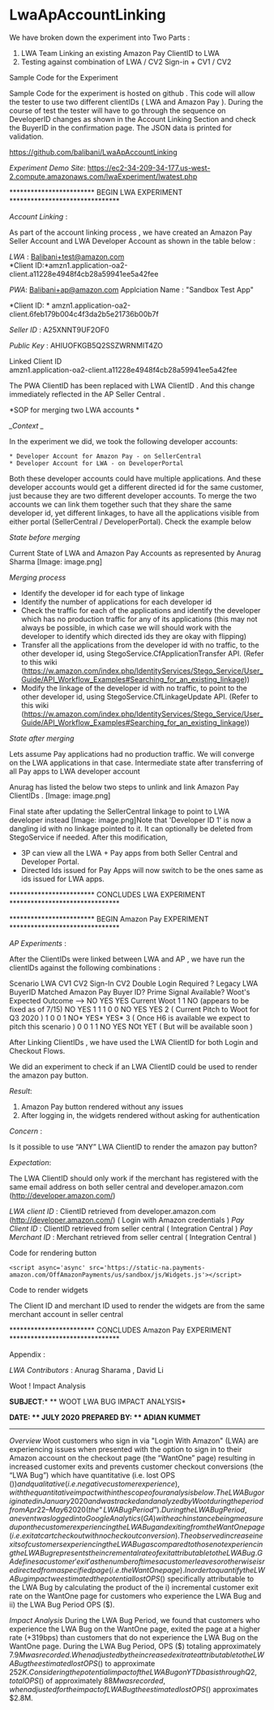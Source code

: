 # LwaApAccountLinking

We have broken down the experiment into Two Parts :


1. LWA Team Linking an existing Amazon Pay ClientID to LWA
2. Testing against combination of LWA / CV2 Sign-in  + CV1 / CV2 

Sample Code for the Experiment

Sample Code for the experiment is hosted on github . This code will allow the tester to use two different clientIDs ( LWA and Amazon Pay ).  During the course of test the tester will have to go through the sequence on DeveloperID changes as shown in the Account Linking Section and check the BuyerID in the confirmation page. The JSON data is printed for validation.


https://github.com/balibani/LwaApAccountLinking

*Experiment Demo Site*:  https://ec2-34-209-34-177.us-west-2.compute.amazonaws.com/lwaExperiment/lwatest.php

************************ BEGIN LWA EXPERIMENT *******************************


*Account Linking* : 

As part of the account linking process , we have created an Amazon Pay Seller Account and LWA Developer Account as shown in the table below :



*LWA* :  Balibani+test@amazon.com	
*Client ID:*amzn1.application-oa2-client.a11228e4948f4cb28a59941ee5a42fee

*PWA*: Balibani+ap@amazon.com
Applciation Name : "Sandbox  Test App" 
	
*Client ID: *
 amzn1.application-oa2-client.6feb179b004c4f3da2b5e21736b00b7f
 
*Seller ID* : 
A25XNNT9UF2OF0
 
*Public Key* :  AHIUOFKGB5Q2SSZWRNMIT4ZO
 
 

Linked Client ID	
amzn1.application-oa2-client.a11228e4948f4cb28a59941ee5a42fee

The PWA ClientID has been replaced with LWA ClientID . And this change immediately reflected in the AP Seller Central . 


*SOP for merging two LWA accounts  *

*_Context _*

In the experiment we did, we took the following developer accounts: 

    * Developer Account for Amazon Pay - on SellerCentral
    * Developer Account for LWA - on DeveloperPortal

Both these developer accounts could have multiple applications. And these developer accounts would get a different directed id for the same customer, just because they are two different developer accounts. 
To merge the two accounts we can link them together such that they share the same developer id, yet different linkages, to have all the applications visible from either portal (SellerCentral / DeveloperPortal). Check the example below 

*_State before merging_*

Current State of LWA and Amazon Pay Accounts as represented by Anurag Sharma
[Image: image.png]

*_Merging process_*

* Identify the developer id for each type of linkage
* Identify the number of applications for each developer id
* Check the traffic for each of the applications and identify the  developer which has no production traffic for any of its applications  (this may not always be possible, in which case we will should work with  the developer to identify which directed ids they are okay with flipping)
* Transfer all the applications from the developer id with no traffic,  to the other developer id, using StegoService.CfApplicationTransfer API. (Refer to this wiki (https://w.amazon.com/index.php/IdentityServices/Stego_Service/User_Guide/API_Workflow_Examples#Searching_for_an_existing_linkage))
* Modify the linkage of the developer id with no traffic, to point to  the other developer id, using StegoService.CfLinkageUpdate API. (Refer to this wiki (https://w.amazon.com/index.php/IdentityServices/Stego_Service/User_Guide/API_Workflow_Examples#Searching_for_an_existing_linkage))

*_State after merging_*

Lets assume Pay applications had no production traffic. We will converge on the LWA applications in that case. 
Intermediate state after transferring of all Pay apps to LWA developer account

Anurag has listed the below two steps to unlink and link Amazon Pay ClientIDs .
[Image: image.png]

Final state after updating the SellerCentral linkage to point to LWA developer instead
[Image: image.png]Note that 'Developer ID 1' is now a dangling id with no linkage pointed to it. It can optionally be deleted from StegoService if needed. 
After this modification, 

* 3P can view all the LWA + Pay apps from both Seller Central and  Developer Portal.
* Directed Ids issued for Pay Apps will now switch to be the ones same  as ids issued for LWA apps.

************************ CONCLUDES LWA EXPERIMENT *******************************


************************ BEGIN Amazon Pay EXPERIMENT *******************************


*AP Experiments* : 

After the ClientIDs were linked between LWA and AP , we have run the clientIDs against the following combinations :



Scenario	LWA	CV1	CV2 Sign-In	CV2	Double Login Required ?	Legacy LWA BuyerID Matched Amazon Pay Buyer ID?	Prime Signal Available?
Woot's Expected Outcome -->		NO	YES	YES
Current Woot 	1	1			NO (appears to be fixed as of 7/15)	NO	YES
1	1	1	0	0	NO	YES	YES
2 ( Current Pitch to Woot for Q3 2020 )	1	0	0	1	NO*	YES*	YES*
3 ( Once H6 is available we expect to pitch this scenario )	0	0	1	1	NO	YES	NOt YET ( But will be available soon )


After Linking ClientIDs , we have used the LWA ClientID for both Login and Checkout Flows.

We did an experiment to check if an LWA ClientID could be used to render the amazon pay button.

_Result_:

1. Amazon Pay button rendered without any issues 
2. After logging in, the widgets rendered without asking for authentication

_Concern_ :

Is it possible to use “ANY” LWA ClientID to render the amazon pay button? 

_Expectation_:

The LWA ClientID should only work if the merchant has registered with the same email address on both seller central and developer.amazon.com (http://developer.amazon.com/)


*LWA client ID* : ClientID retrieved from developer.amazon.com (http://developer.amazon.com/) ( Login with Amazon credentials )
*Pay Client ID* : ClientID retrieved from seller central ( Integration Central )
*Pay Merchant ID* : Merchant retrieved from seller central ( Integration Central )

Code for rendering button

<script type='text/javascript'>
        window.onAmazonLoginReady = function() {
            amazon.Login.setClientId('amzn1.application-oa2-client.33d1c7b442234f898a80c48031c66ce6');
        };
        window.onAmazonPaymentsReady = function() {
            showButton();
        };
    </script>
    <script async='async' src='https://static-na.payments-amazon.com/OffAmazonPayments/us/sandbox/js/Widgets.js'></script>

<script type="text/javascript">
    function showButton() {
        var authRequest;
        OffAmazonPayments.Button("AmazonPayButton", "A60CEZTMKRA2U", {
            type: "PwA",
            color: "Gold",
            size: "large",
            authorization: function () {
                loginOptions = { scope: "profile payments:widget", popup: true };
                authRequest = amazon.Login.authorize(loginOptions, "set_recurring.php");
            },
            onError: function(error) {

                alert("The following error occurred: "
                       + error.getErrorCode()
                       + ' - ' + error.getErrorMessage());
            }
        });
    };
</script>

<script type="text/javascript">
   document.getElementById('Logout').onclick = function() {
        amazon.Login.logout();
    };
</script>

Code to render widgets

The Client ID and merchant ID used to render the widgets are from the same merchant account in seller central


<script type='text/javascript'>
    function getURLParameter(name, source) {
        return decodeURIComponent((new RegExp('[?|&|#]' + name + '=' +
            '([^&]+?)(&|#|;|$)').exec(source) || [,""])[1].replace(/\+/g,
            ' ')) || null;
    }

    var accessToken = getURLParameter("access_token", location.hash);
alert(accessToken);
    if (typeof accessToken === 'string' && accessToken.match(/^Atza/)) {
        document.cookie = "amazon_Login_accessToken=" + accessToken +
            ";secure";
    }

    window.onAmazonLoginReady = function () {
        amazon.Login.setClientId('amzn1.application-oa2-client.a64c1e339d754ca5ac26012b177d5d4b');

        amazon.Login.setUseCookie(true);
    };

</script>

<script type="text/javascript">
    var billingAgreementId;

    new OffAmazonPayments.Widgets.Wallet({
        sellerId: 'A60CEZTMKRA2U',
        onReady: function(billingAgreement) {
            var billingAgreementId = billingAgreement.getAmazonBillingAgreementId();
            console.log(billingAgreementId);
        },
        agreementType: 'BillingAgreement',
        design: {
            designMode: 'responsive'
        },
        onPaymentSelect: function(billingAgreement) {
            // Replace this code with the action that you want to perform
            // after the payment method is selected.
        },
        onError: function(error) {
            // your error handling code
        }
    }).bind("walletWidgetDiv");
    new OffAmazonPayments.Widgets.Consent({
        sellerId: 'A60CEZTMKRA2U',
        // amazonBillingAgreementId obtained from the Amazon Address Book widget.
        amazonBillingAgreementId: billingAgreementId,
        design: {
            designMode: 'responsive'
        },
        onReady: function(billingAgreementConsentStatus){
            // Called after widget renders
            buyerBillingAgreementConsentStatus =
                billingAgreementConsentStatus.getConsentStatus();
            // getConsentStatus returns true or false
            // true - checkbox is selected
            // false - checkbox is unselected - default
        },
        onConsent: function(billingAgreementConsentStatus) {
            buyerBillingAgreementConsentStatus =
                billingAgreementConsentStatus.getConsentStatus();
            // getConsentStatus returns true or false
            // true - checkbox is selected - buyer has consented
            // false - checkbox is unselected - buyer has not consented

            // Replace this code with the action that you want to perform
            // after the consent checkbox is selected/unselected.
        },
        onError: function(error) {
            // your error handling code
        }
    }).bind("consentWidgetDiv");

   // }).bind("addressBookWidgetDiv");
</script>

************************ CONCLUDES Amazon Pay  EXPERIMENT *******************************


Appendix :

*LWA Contributors* : Anurag Sharama , David Li

Woot ! Impact Analysis 

**SUBJECT**:* ** WOOT LWA BUG IMPACT ANALYSIS* 

**DATE: ** JULY 2020**
**PREPARED BY: ** ADIAN KUMMET**
* ** *


*_*Overview*_*
Woot customers who sign in via "Login With Amazon" (LWA) are experiencing issues when presented with the option to sign in to their Amazon account on the checkout page (the “WantOne” page) resulting in increased customer exits and prevents customer checkout conversions (the “LWA Bug”) which have quantitative (i.e. lost OPS ($)) and qualitative (i.e. negative customer experience), with the quantitative impact within the scope of our analysis below. 
The LWA Bug originated in January 2020 and was tracked and analyzed by Woot during the period from Apr 22 – May 6 2020 (the “LWA Bug Period”). During the LWA Bug Period, an event was logged into Google Analytics (GA) with each instance being measured upon the customer experiencing the LWA Bug and exiting from the WantOne page (i.e. exit at cart checkout with no checkout conversion). The observed increase in exits of customers experiencing the LWA Bug as compared to those not experiencing the LWA Bug represents the incremental rate of exit attributable to the LWA Bug. GA defines a customer 'exit' as the number of times a customer leaves or otherwise is redirected from a specified page (i.e. the WantOne page). 
In order to quantify the LWA Bug impact we estimated the potential lost OPS ($) specifically attributable to the LWA Bug by calculating the product of the i) incremental customer exit rate on the WantOne page for customers who experience the LWA Bug and ii) the LWA Bug Period OPS ($).
 
*_*Impact Analysis*_*
During the LWA Bug Period, we found that customers who experience the LWA Bug on the WantOne page, exited the page at a higher rate (+319bps) than customers that do not experience the LWA Bug on the WantOne page.
During the LWA Bug Period, OPS ($) totaling approximately $7.9M was recorded. When adjusted by the increased exit rate attributable to the LWA Bug the estimated lost OPS ($) to approximate $252K. 
Considering the potential impact of the LWA Bug on YTD basis through Q2, total OPS ($) of approximately $88M was recorded, when adjusted for the impact of LWA Bug the estimated lost OPS ($) approximates $2.8M.


